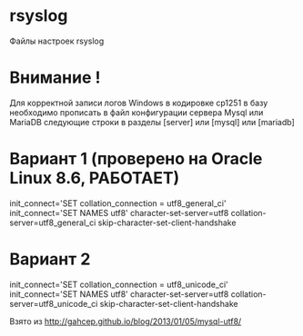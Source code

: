 # rsyslog
Файлы настроек rsyslog

# Внимание !
Для корректной записи логов Windows в кодировке cp1251 в базу необходимо прописать в файл конфигурации сервера Mysql или MariaDB следующие строки в разделы [server] или [mysql] или [mariadb]

# Вариант 1 (проверено на Oracle Linux 8.6, РАБОТАЕТ)

init_connect='SET collation_connection = utf8_general_ci'
init_connect='SET NAMES utf8'
character-set-server=utf8
collation-server=utf8_general_ci
skip-character-set-client-handshake

# Вариант 2

init_connect='SET collation_connection = utf8_unicode_ci'
init_connect='SET NAMES utf8'
character-set-server=utf8
collation-server=utf8_unicode_ci
skip-character-set-client-handshake 

Взято из http://gahcep.github.io/blog/2013/01/05/mysql-utf8/
